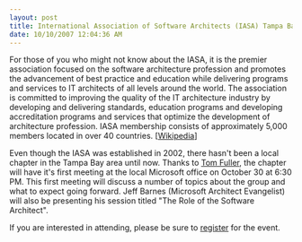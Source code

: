 ```yaml
---
layout: post
title: International Association of Software Architects (IASA) Tampa Bay Chapter
date: 10/10/2007 12:04:36 AM
---
```


For those of you who might not know about the IASA, it is the premier association focused on the software architecture profession and promotes the advancement of best practice and education while delivering programs and services to IT architects of all levels around the world. The association is committed to improving the quality of the IT architecture industry by developing and delivering standards, education programs and developing accreditation programs and services that optimize the development of architecture profession. IASA membership consists of approximately 5,000 members located in over 40 countries. [[Wikipedia](http://en.wikipedia.org/wiki/International_Association_of_Software_Architects)]

Even though the IASA was established in 2002, there hasn't been a local chapter in the Tampa Bay area until now. Thanks to [Tom Fuller](http://soapitstop.com/), the chapter will have it's first meeting at the local Microsoft office on October 30 at 6:30 PM. This first meeting will discuss a number of topics about the group and what to expect going forward. Jeff Barnes (Microsoft Architect Evangelist) will also be presenting his session titled "The Role of the Software Architect".

If you are interested in attending, please be sure to [register](https://www.clicktoattend.com/invitation.aspx?code=121438) for the event.
